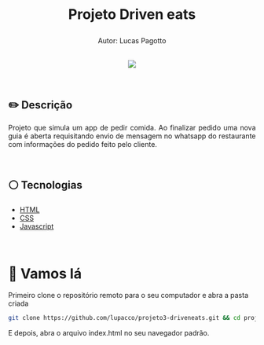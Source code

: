 # <p align = "center"> Projeto Driven eats</p>

<p align = "center">
Autor: Lucas Pagotto
</br>
<br/>

<p align = "center"> <img src="https://github.com/lupacco/projeto3-driveneats/blob/main/project_view.png?raw=true" /></p>

</br>

## ✏️ Descrição
<p align="justify" > Projeto que simula um app de pedir comida. Ao finalizar pedido uma nova guia é aberta requisitando envio de mensagem no whatsapp do restaurante com informações do pedido feito pelo cliente.</p>

</br>

##  <p align = "left"> :white_circle: Tecnologias</p>

- [HTML](https://developer.mozilla.org/pt-BR/docs/Web/HTML)
- [CSS](https://www.w3schools.com/css/)
- [Javascript](https://developer.mozilla.org/pt-BR/docs/Web/JavaScript)

</br>

# 🏁 Vamos lá 

Primeiro clone o repositório remoto para o seu computador e abra a pasta criada

```bash
git clone https://github.com/lupacco/projeto3-driveneats.git && cd projeto3-driveneats
```

E depois, abra o arquivo index.html no seu navegador padrão.
